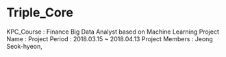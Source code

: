 # Triple_Core

KPC_Course : Finance Big Data Analyst based on Machine Learning
Project Name :
Project Period : 2018.03.15 ~ 2018.04.13
Project Members : Jeong Seok-hyeon, 